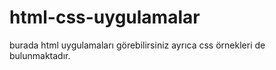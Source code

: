 # html-css-uygulamalar
burada html uygulamaları görebilirsiniz ayrıca css örnekleri de bulunmaktadır.
